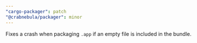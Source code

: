 ```yaml
---
"cargo-packager": patch
"@crabnebula/packager": minor
---
```


Fixes a crash when packaging `.app` if an empty file is included in the bundle.
